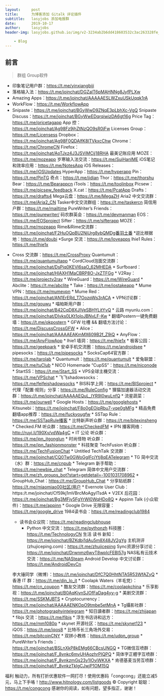 ```yaml
---
layout:     post
title:      为博客添加 Gitalk 评论插件
subtitle:   lasyjobs 添加电报群
date:       2019-10-17
author:     lasyjobs
header-img: lasyjobs.github.io/img/v2-3234ab2b6dd418603532c3ac263328fe_1200x500.jpg

    - Blog
---
```

## 前言
>群组 Group软件
- 印象笔记用户群：https://t.me/yinxiangbiji
- 落格输入法：https://t.me/joinchat/DGZalT6pMAHNNg8JyfPLXw
- Amazing Apps：https://t.me/joinchat/AAAAAESLWZxuUSkUqqk1rA
- WorkFlow：https://t.me/WorkflowApp
- Snipaste：https://t.me/joinchat/BGyWwD9ZNqE3pLbhXc-VgQ
Snipaste Discuss：https://t.me/joinchat/BGyWwEDqrqiwizDA6gt16g
Price Tag：https://t.me/pricetagapp
App 控：https://t.me/joinchat/Ag98Fz9jhZtNzQO9sR0jFw
Licenses Group：https://t.me/Licensess 
Dropbox：https://t.me/joinchat/Ag98F0QDAlfK8lTVkxcChw
Chrome：https://t.me/ChromeCN
Firefox：https://t.me/joinchat/AoTJxz4J3JSViMCij18RHA
最美记账应用 MOZE：https://t.me/mozeapp
岁寒输入法交流：https://t.me/SuiHanIME
iOS笔记和效率应用：https://t.me/NotesApp
iOS Releases：https://t.me/iOSUpdates
HyperApp：https://t.me/hyperapp
Pin：https://t.me/PinTG 
奇点：https://t.me/jidian
Thor：https://t.me/thorshu
Bear：https://t.me/Bearappcn
iTools：https://t.me/toolinbox
Picsew：https://t.me/picsew_feedback
X.cat：https://t.me/PcatApp
Drafts：https://t.me/drafts4
Mega云盘：https://t.me/MegaZH
Aria2 中文交流群：https://t.me/Aria2_CN
Tasker中文交流群组：https://t.me/taskercn
简信用户群：https://t.me/mailtime
  PureWriter’s Friends：https://t.me/purewriter/
码农群英会：https://t.me/devmanman
EOS：https://t.me/EOSproject
Sifter：https://t.me/sifterapp
MOZE：https://t.me/mozeapp
Rime&iRime交流群：https://t.me/joinchat/F2HuOQpBU2NjUrg8ybQMDg番羽土番
*逗比根据地：https://t.me/doubi
*Surge 交流：https://t.me/loveapps
lhie1 Rules：https://t.me/lhie1x
* Cross 交流群：https://t.me/CrossProxy
 Quantumult：https://t.me/quantumultapp
  	* 
  CordCloud泡面交流群：https://t.me/joinchat/DsPjq0KEVl6saO_62MHEDA
  	* 
  Surfboard：https://t.me/joinchat/HlAXH1MaCBRP8O-JxZTFGg
  	* 
  V2Ray：https://t.me/projectv2ray
  	* 
  WireGuard：https://t.me/WireGuard
  	* 
  Abclite：https://t.me/abclite
  	* 
  Take：https://t.me/iostakeapp
  	* 
  Mume VPN：https://t.me/mumevpn
  	* 
  Mume Red：https://t.me/joinchat/AN1ErERd_T7OozpWs3rACA
  	* 
  VPN讨论群：https://t.me/gouwu
  	* 
  喵帕斯用户群：https://t.me/joinchat/B42CqD8XJIVeSBHYLitYvQ
  	* 
  云路 myunlu.com：https://t.me/joinchat/DIvks0LKt1oloJBNvLF-Kw
  	* 
  翻墙Postern一键免费翻墙：https://t.me/okpostern
  	* 
  GFW 吐槽 && 翻墙方法讨论：https://t.me/DiscussCrossGFW
  	* 
  Alice：https://t.me/joinchat/AAAAAEAKmMX609B2f_Z9iQ
  	* 
  AnyFlow：https://t.me/AnyFlowApp
  	* 
  lhie1 墙洞：https://t.me/lhie1x
  	* 
  极客公园：https://t.me/geekpark
  	* 
  安卓手机交流圈：https://t.me/androidsee
  	* 
  pipesocks：https://t.me/pipesocks
  	* 
  SocksCap64官方群：https://t.me/tarolab
  	* 
  Quantumult：https://t.me/quantumult
  	* 
  爱兔联盟：https://t.me/tuClub
  	* 
  NICO Homemade “CupSS”：https://t.me/niconode
  	* 
  StartSS：https://t.me/Start_SS
  	* 
  VPS全球主機交流：https://t.me/VPSchat
  	* 
  飞飞shadowsocks：https://t.me/feifeishadowsocks
  	* 
  BIS科学上网：https://t.me/BISproject
  	* 
  代理「配置·规则」分享：https://t.me/RuleConfig
  	* 
  狸猫加速器活动交流群：https://t.me/joinchat/AAAAAEQuL_IYR9I0wuLnfQ
  	* 
  流星蔬菜：https://t.me/ourwell
  	* 
  Google Hosts：https://t.me/googlehosts
  	* 
  Kitsunebi：https://t.me/joinchat/F8o0gEOipRbu7-vqe0gMFg
  	* 
  精品免费翻墙app推荐：https://t.me/fuckyougfw
  	* 
  SSTap Rule：https://t.me/SSTapRule播客
  	* 
  比特新声听众群：https://t.me/bitexinsheng
  	* 
  Checked.FM 听众群：https://t.me/CheckedFM
  	* 
  IPN 播客网络：http://ruyi.li/190Xv/vdWa4gC
  	* 
  IT 公论 听众群：https://t.me/ipn_itgonglun
  	* 
  时尚怪物 听众群：https://t.me/ipn_fashionmonster
  	* 
  科技聚变 TechFusion 听众群：https://t.me/TechFusionChat
  	* 
  Untitled TechTalk 交流群：https://t.me/joinchat/CQ0Tw0GWoGgIFcjYtj8qEATelegram
  	* 
  TG 简中交流（水）群：https://t.me/cnpub
  	* 
  Telegram 新手帮助：https://t.me/newbie_chat
  	* 
  Telegram 简体中文用户交流群：https://t.me/zh_groups_bot?start=getdetail=-1001031708962
  	* 
  GroupHub_Chat：https://t.me/GroupHub_Chat
  	* 
  分享贴纸群：https://t.me/miaomiao00社区/用户
  	* 
  Evernote User Club：https:/t.me/joinchat/Cf59kj1mVBrcMoAgylTsdA
  	* 
  V2EX 后花园：https://t.me/joinchat/Bg3MFjv5FgYrWI0WqHDo8Q
  	* 
  Appinn Talk (小众软件)：https://t.me/appinn
  	* 
  Google Drive 无限容量：https://t.me/google_drive
  	1984读书会：https://t.me/readingclub1984
  * 读书会众议院：https://t.me/readingclubhouse
  	* Python 中文交流：https://t.me/pythonzh
    科技圈：https://t.me/TechnologyCN
  	  生活 读书 新知：https://t.me/joinchat/BZKdbj1dAu5m8X48JV2gYg
    主机测评(zhujiceping.com)：https://t.me/zhujiceping
  	  Sync资源分享讨论：https://t.me/joinchat/Drwnmz6wvT8wpIcFEBI57g
    NAS私有云技术交流：https://t.me/NASteam
  	  Android Develop 中文讨论群：https://t.me/AndroidDevCn

  李大锤同学（微博）：https://t.me/joinchat/DfC7Q0HhtNTA5R53WfAZyQ
  	* 
  香港 IT 群：https://t.me/din_lo_it
  	* 
  Coolapk Waters（羊毛党）：https://t.me/cn_coupon
  	* 
  酷友交流群：https://t.me/coolapkchina
  	* 
  乐享影视：https://t.me/joinchat/B0AqKjynSJOfFaDag4yy-g
  	* 
  美剧交流群：https://t.me/SSKMJBTS
  	* 
  Cryptocurrency：https://t.me/joinchat/AAAAAENKOpO9tmbe5etMnA
  	* 
  Tg攝影社群：https://t.me/photographyintelegram
  	* 
  知日讀者群：https://t.me/zhijapan
  	* 
  fibjs 交流：https://t.me/fibjs
  	* 
  浮生书店诗和远方：https://t.me/mm1080p
  	* 
  skynet 开源社区：https://t.me/skynet123
  	* 
  iQOS：https://t.me/iqos8
  	* 
  比特币长三角场外交易：https://t.me/bitcoinCNY
  	* 
  双拼小教练：https://t.me/udpn_group
  	* 
  PureWriter’s Friends：https://t.me/joinchat/BSLnXkP8kEMg66CBcsUNGQ
  	* 
  TG微信互喷群：https://t.me/joinchat/F_8vnkc6mvUHAozhrPIQPQ
  	* 
  简体字正體字互喷群：https://t.me/joinchat/F_8vnkzmGs23y1IOyiWKXA
  	* 
  肯德基麦当劳互喷群：https://t.me/joinchat/F_8vnkzTklgCJwjP1OM15Q

福利
触动力，所有打折优惠软件一网打尽！使用优惠码「congcong」还能立减5元，马上下手咯！http://www.hitnology.com/listgoods
© Copyright 聪聪：https://t.me/congcong
感谢你的阅读，如有问题，望多指正，谢谢！
